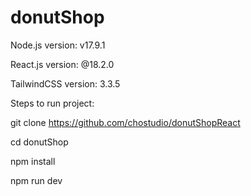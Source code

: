 # donutShop

Node.js version: v17.9.1

React.js version: @18.2.0

TailwindCSS version: 3.3.5

Steps to run project:

git clone https://github.com/chostudio/donutShopReact

cd donutShop

npm install

npm run dev